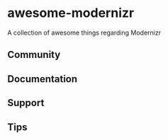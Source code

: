 # awesome-modernizr
A collection of awesome things regarding Modernizr

## Community

## Documentation

## Support

## Tips